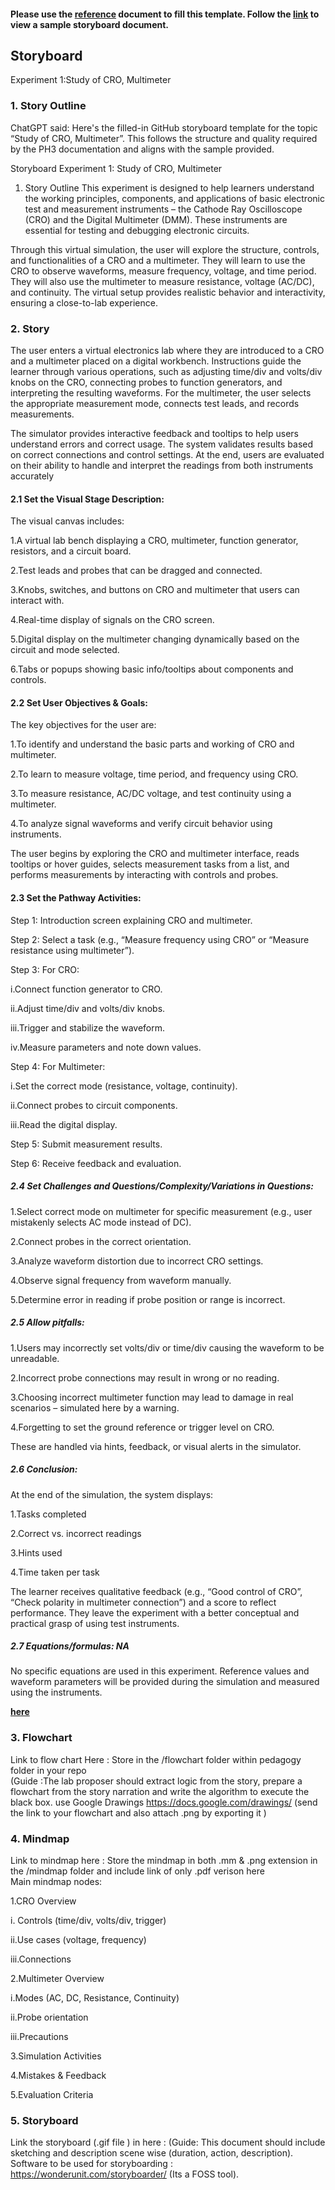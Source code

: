 #### Please use the [reference](https://github.com/virtual-labs/ph3-exp-dev-process/blob/main/storyboard/README.org) document to fill this template. Follow the [link](https://github.com/virtual-labs/ph3-exp-dev-process/tree/main/sample/storyboard) to view a sample storyboard document. 



## Storyboard


Experiment 1:Study of CRO, Multimeter

### 1. Story Outline

ChatGPT said:
Here's the filled-in GitHub storyboard template for the topic “Study of CRO, Multimeter”. This follows the structure and quality required by the PH3 documentation and aligns with the sample provided.

Storyboard
Experiment 1: Study of CRO, Multimeter

1. Story Outline
This experiment is designed to help learners understand the working principles, components, and applications of basic electronic test and measurement instruments – the Cathode Ray Oscilloscope (CRO) and the Digital Multimeter (DMM). These instruments are essential for testing and debugging electronic circuits.

Through this virtual simulation, the user will explore the structure, controls, and functionalities of a CRO and a multimeter. They will learn to use the CRO to observe waveforms, measure frequency, voltage, and time period. They will also use the multimeter to measure resistance, voltage (AC/DC), and continuity. The virtual setup provides realistic behavior and interactivity, ensuring a close-to-lab experience.

### 2. Story
The user enters a virtual electronics lab where they are introduced to a CRO and a multimeter placed on a digital workbench. Instructions guide the learner through various operations, such as adjusting time/div and volts/div knobs on the CRO, connecting probes to function generators, and interpreting the resulting waveforms. For the multimeter, the user selects the appropriate measurement mode, connects test leads, and records measurements.

The simulator provides interactive feedback and tooltips to help users understand errors and correct usage. The system validates results based on correct connections and control settings. At the end, users are evaluated on their ability to handle and interpret the readings from both instruments accurately


#### 2.1 Set the Visual Stage Description:
The visual canvas includes:

1.A virtual lab bench displaying a CRO, multimeter, function generator, resistors, and a circuit board.

2.Test leads and probes that can be dragged and connected.

3.Knobs, switches, and buttons on CRO and multimeter that users can interact with.

4.Real-time display of signals on the CRO screen.

5.Digital display on the multimeter changing dynamically based on the circuit and mode selected.

6.Tabs or popups showing basic info/tooltips about components and controls.
#### 2.2 Set User Objectives & Goals:
The key objectives for the user are:

1.To identify and understand the basic parts and working of CRO and multimeter.

2.To learn to measure voltage, time period, and frequency using CRO.

3.To measure resistance, AC/DC voltage, and test continuity using a multimeter.

4.To analyze signal waveforms and verify circuit behavior using instruments.

The user begins by exploring the CRO and multimeter interface, reads tooltips or hover guides, selects measurement tasks from a list, and performs measurements by interacting with controls and probes.

#### 2.3 Set the Pathway Activities:

Step 1: Introduction screen explaining CRO and multimeter.

Step 2: Select a task (e.g., “Measure frequency using CRO” or “Measure resistance using multimeter”).

Step 3: For CRO:

i.Connect function generator to CRO.

ii.Adjust time/div and volts/div knobs.

iii.Trigger and stabilize the waveform.

iv.Measure parameters and note down values.

Step 4: For Multimeter:

i.Set the correct mode (resistance, voltage, continuity).

ii.Connect probes to circuit components.

iii.Read the digital display.

Step 5: Submit measurement results.

Step 6: Receive feedback and evaluation.

##### 2.4 Set Challenges and Questions/Complexity/Variations in Questions:

1.Select correct mode on multimeter for specific measurement (e.g., user mistakenly selects AC mode instead of DC).

2.Connect probes in the correct orientation.

3.Analyze waveform distortion due to incorrect CRO settings.

4.Observe signal frequency from waveform manually.

5.Determine error in reading if probe position or range is incorrect.


##### 2.5 Allow pitfalls:
1.Users may incorrectly set volts/div or time/div causing the waveform to be unreadable.

2.Incorrect probe connections may result in wrong or no reading.

3.Choosing incorrect multimeter function may lead to damage in real scenarios – simulated here by a warning.

4.Forgetting to set the ground reference or trigger level on CRO.

These are handled via hints, feedback, or visual alerts in the simulator.

##### 2.6 Conclusion:
At the end of the simulation, the system displays:

1.Tasks completed

2.Correct vs. incorrect readings

3.Hints used

4.Time taken per task

The learner receives qualitative feedback (e.g., “Good control of CRO”, “Check polarity in multimeter connection”) and a score to reflect performance. They leave the experiment with a better conceptual and practical grasp of using test instruments.



##### 2.7 Equations/formulas: NA

No specific equations are used in this experiment. Reference values and waveform parameters will be provided during the simulation and measured using the instruments.


 <b> [here](http://latex.codecogs.com/eqneditor/samples/example3.php) </b>


### 3. Flowchart
Link to flow chart Here : Store in the  /flowchart folder within pedagogy folder in your repo
<br>
(Guide :The lab proposer should extract logic from the story, prepare a flowchart from the story narration and write the algorithm to execute the black box.  use Google Drawings https://docs.google.com/drawings/ (send the link to your flowchart and also attach .png by exporting it )

### 4. Mindmap
 Link to mindmap here : Store the mindmap in both .mm & .png extension in the  /mindmap folder and include link of only .pdf verison here
 <br>
Main mindmap nodes:

1.CRO Overview

i. Controls (time/div, volts/div, trigger)

ii.Use cases (voltage, frequency)

iii.Connections

2.Multimeter Overview

i.Modes (AC, DC, Resistance, Continuity)

ii.Probe orientation

iii.Precautions

3.Simulation Activities

4.Mistakes & Feedback

5.Evaluation Criteria

### 5. Storyboard

Link the storyboard (.gif file ) in here :
(Guide: This document should include sketching and description scene wise (duration, action, description). Software to be used for storyboarding : https://wonderunit.com/storyboarder/ (Its a FOSS tool).
